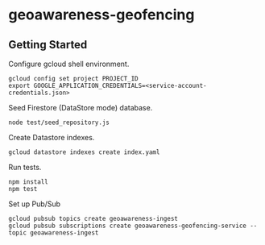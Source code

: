 # geoawareness-geofencing

## Getting Started

Configure gcloud shell environment.

```
gcloud config set project PROJECT_ID
export GOOGLE_APPLICATION_CREDENTIALS=<service-account-credentials.json>
```

Seed Firestore (DataStore mode) database.

```
node test/seed_repository.js
```

Create Datastore indexes.

```
gcloud datastore indexes create index.yaml
```

Run tests.

```
npm install
npm test
```

Set up Pub/Sub

```
gcloud pubsub topics create geoawareness-ingest
gcloud pubsub subscriptions create geoawareness-geofencing-service --topic geoawareness-ingest
```
